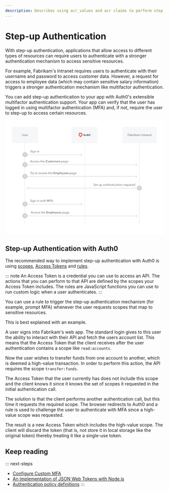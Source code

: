 ```yaml
---
description: Describes using acr_values and acr claims to perform step-up authentication with Auth0
---
```

# Step-up Authentication

With step-up authentication, applications that allow access to different types of resources can require users to authenticate with a stronger authentication mechanism to access sensitive resources.

For example, Fabrikam's Intranet requires users to authenticate with their username and password to access customer data. However, a request for access to employee data (which may contain sensitive salary information) triggers a stronger authentication mechanism like multifactor authentication.

You can add step-up authentication to your app with Auth0's extensible multifactor authentication support. Your app can verify that the user has logged in using multifactor authentication (MFA) and, if not, require the user to step-up to access certain resources.

![Step-up flow](/media/articles/mfa/step-up-flow.png)

## Step-up Authentication with Auth0

The recommended way to implement step-up authentication with Auth0 is using [scopes](/scopes), [Access Tokens](/tokens/access-token) and [rules](/rules).

::: note
An Access Token is a credential you can use to access an API. The actions that you can perform to that API are defined by the scopes your Access Token includes. The rules are JavaScript functions you can use to run custom logic when a user authenticates.
:::

You can use a rule to trigger the step-up authentication mechanism (for example, prompt MFA) whenever the user requests scopes that map to sensitive resources.

This is best explained with an example.

A user signs into Fabrikam's web app. The standard login gives to this user the ability to interact with their API and fetch the users account list. This means that the Access Token that the client receives after the user authentication contains a scope like `read:accounts`.

Now the user wishes to transfer funds from one account to another, which is deemed a high-value transaction. In order to perform this action, the API requires the scope `transfer:funds`.

The Access Token that the user currently has does not include this scope and the client knows it since it knows the set of scopes it requested in the initial authentication call.

The solution is that the client performs another authentication call, but this time it requests the required scope. The browser redirects to Auth0 and a rule is used to challenge the user to authenticate with MFA since a high-value scope was requested.

The result is a new Access Token which includes the high-value scope. The client will discard the token (that is, not store it in local storage like the original token) thereby treating it like a single-use token.

## Keep reading

::: next-steps
* [Configure Custom MFA](/multifactor-authentication/custom)
* [An implementation of JSON Web Tokens with Node.js](https://github.com/auth0/node-jsonwebtoken)
* [Authentication policy definitions](http://openid.net/specs/openid-provider-authentication-policy-extension-1_0.html#rfc.section.4)
:::
